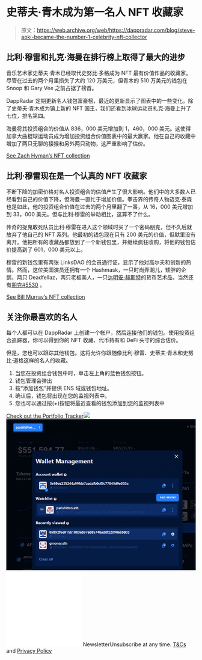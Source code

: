 # 史蒂夫·青木成为第一名人 NFT 收藏家

> 原文：<https://web.archive.org/web/https://dappradar.com/blog/steve-aoki-became-the-number-1-celebrity-nft-collector>

## 比利·穆雷和扎克·海曼在排行榜上取得了最大的进步

音乐艺术家史蒂夫·青木已经取代史努比·多格成为 NFT 最有价值作品的收藏家。尽管在过去的两个月里损失了大约 120 万美元，但青木的 510 万美元的钱包在 Snoop 和 Gary Vee 之前占据了榜首。

DappRadar 定期更新名人钱包富豪榜，最近的更新显示了图表中的一些变化。除了史蒂夫·青木成为镇上新的 NFT 国王，我们还看到冰球运动员扎克·海曼上升了七位，排名第四。

海曼将其投资组合的价值从 836，000 美元增加到 1，460，000 美元。这使得加拿大曲棍球运动员成为增加投资组合价值图表中的最大赢家。他在自己的收藏中增加了两只无聊的猿猴和另外两只动物，这严重影响了估价。

[See Zach Hyman’s NFT collection](https://web.archive.org/web/20221130135141/https://dappradar.com/hub/wallet/eth/0x991091D5596484f3153aC8707c76Ec79f6D353ED)

## 比利·穆雷现在是一个认真的 NFT 收藏家

不断下降的加密价格对名人投资组合的估值产生了很大影响。他们中的大多数人已经看到自己的价值下降，但海曼一直忙于增加价值。拳击界的传奇人物迈克·泰森也是如此，他的投资组合价值在过去的两个月里翻了一番，从 16，000 美元增加到 33，000 美元。但与比利·穆雷的举动相比，这算不了什么。

传奇的捉鬼敢死队员比利·穆雷在进入这个领域时买了一个密码朋克，但不久后就放弃了他自己的 NFT 系列。他最初的钱包现在只有 200 美元的价值，但默里没有离开。他把所有的收藏品都放到了一个新钱包里，并继续疯狂收购，将他的钱包估价提高到了 601，000 美元以上。

穆雷的新钱包里有两张 LinksDAO 的会员通行证，显示了他对高尔夫和创新的热情。然而，这位美国演员还拥有一个 Hashmask，一只时尚弄潮儿，矮胖的企鹅，两只 Deadfellaz，两只老板美人，一只[达明安·赫斯特](https://web.archive.org/web/20221130135141/https://dappradar.com/hub/assets/eth/0xaadc2d4261199ce24a4b0a57370c4fcf43bb60aa/7161)的货币艺术品，当然还有[朋克#5530](https://web.archive.org/web/20221130135141/https://dappradar.com/hub/assets/eth/0xb47e3cd837ddf8e4c57f05d70ab865de6e193bbb/5530) 。

[See Bill Murray’s NFT collection](https://web.archive.org/web/20221130135141/https://dappradar.com/hub/wallet/eth/0x892f6e015b1083eb97eb8574baddf22090ec8d03/nfts)

## 关注你最喜欢的名人

每个人都可以在 DappRadar 上创建一个帐户，然后连接他们的钱包。使用投资组合追踪器，你可以得到你的 NFT 收藏、代币持有和 DeFi 头寸的综合估价。

但是，您也可以跟踪其他钱包。这将允许你跟随像比利·穆雷、史蒂夫·青木和史努比·道格这样的名人的收藏。

1.  当您在投资组合钱包中时，单击左上角的蓝色钱包按钮。
2.  钱包管理会弹出
3.  按“添加钱包”并提供 ENS 域或钱包地址。
4.  确认后，钱包将出现在您的监视列表中。
5.  您也可以通过按(+)按钮将最近查看的钱包添加到您的监视列表中

[Check out the Portfolio Tracker](https://web.archive.org/web/20221130135141/https://dappradar.com/hub/wallet)![](img/f792e4a9392ee9a7502439f032f251e7.png)![](img/e949d98892f04c052e38dc1be49b1fe0.png)![](img/6d5a4a2d609c56e1a5771717e54ba759.png) NewsletterUnsubscribe at any time. [T&Cs](https://web.archive.org/web/20221130135141/https://dappradar.com/terms) and [Privacy Policy](https://web.archive.org/web/20221130135141/https://dappradar.com/privacy-policy)